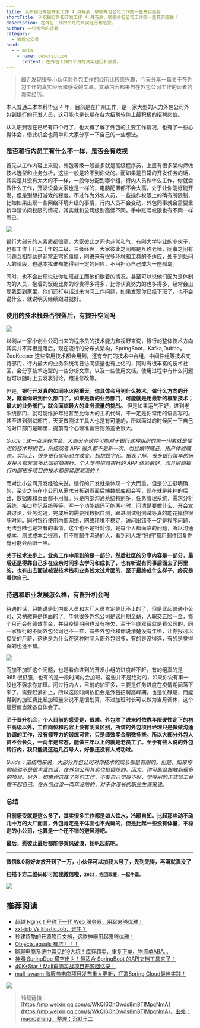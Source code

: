 ```yaml
---
title: 入职银行外包开发工作 4 月有余，聊聊外包公司工作的一些真实感受！
shortTitle: 入职银行外包开发工作 4 月有余，聊聊外包公司工作的一些真实感受！
description: 在外包工作四个月的真实经历和感受。
author: 一位帅气的读者
category:
  - 微信公众号
head:
  - - meta
    - name: description
      content: 在外包工作四个月的真实经历和感受。
---
```


> 最近发现很多小伙伴对外包工作的经历比较感兴趣，今天分享一篇关于在外包工作的真实经历和感受的文章。文章内容都来自在外包公司工作的读者的真实经历。

本人普通二本本科毕业 4 年，目前是在广州工作，是一家大型的人力外包公司外包到银行的开发人员，这可能也是长期在各大招聘软件上最积极的招聘岗位。

从入职到现在已经有四个月了，也大概了解了外包的主要工作情况，也有了一些心得体会，借此机会也简单和大家分享一下自己的一些想法。

### 是否和行内员工有什么不一样，是否会有歧视

首先从工作内容上来说，外包等级一般最多就是高级程序员，上层有很多架构师做技术选型和业务分析，这些一般是轮不到你做的。而如果是日常的开发任务的话，其实是并没有太大的不一样，一般你分配到哪个组，行内人员做什么工作，你就会做什么工作，开发设备大家也是一样的，电脑配置都不会太高，处于让你刚好能开发，但是别想打游戏的程度。不过作为外包人员，一些操作权限上的确有所限制，比如如果出现一些网络环境升级的事情，行内人员不会变动，外包同事就会需要重新申请访问权限的情况，其实就和公司级别高低不同，手中账号权限也有不同一样而已。

![](https://mmbiz.qpic.cn/mmbiz_jpg/iaIdQfEric9TwXtHuF4WXm0uiaTY6usZ2AL0NHT6wOxNJS1QSfSjWhShEMZCOIb8jV3jDaq05Z0GfLKPlIq0ibQzicw/640?wx_fmt=jpeg)

银行大部分的人素质都很高，大家彼此之间也非常和气，有刚大学毕业的小伙子，也有工作十几二十年的二级、三级经理，大家彼此之间都是互称老师，同事之间有问题互相帮助是非常正常的事情，刚进来有很多环境和工具的不适应，处于到处问人的阶段，也基本找谁都能得到一定的回应，不用担心自己成为一座孤岛。

同时，也不会出现说让你加班赶工而他们歇着的情况，甚至可以说他们因为是体制内的人员，抱着的饭碗比你的珍贵得多得多，比你认真努力的也多得多，经常会出现我回到家里，他们还打电话过来询问工作问题，如果发现你已经下班了，也不会说什么，就说明天继续跟进就好。

### 使用的技术栈是否很落后，有提升空间吗

![](https://mmbiz.qpic.cn/mmbiz_jpg/iaIdQfEric9TwXtHuF4WXm0uiaTY6usZ2ALEiaoODOoIib1sLShiaZH9mP12xWM4qxFEUDavty4qR8LeXs5kA79v4LCQ/640?wx_fmt=jpeg)

以刚从一家小创业公司出来的程序员的技术能力和视野来说，银行的整体技术方向其实并不算很是落后，现在流行的分布式架构，SpringBoot，Kafka,Dubbo，ZooKeeper 这些常用技术都会用到，还有专门的技术中台组，中间件组等技术支持部门，行内最大的业务系统每日访问流量也有上亿的，同时有很丰富的技术社区，会分享技术选型的一些分析文章，以及一些使用文档，使用过程中有什么问题也可以随时上去发表讨论，跟进修改等。

但是，**银行开发真的如同冰火两重天。你具体会用到什么技术，做什么方向的开发，就看你进到什么部门了。如果是新的业务部门，可能就是用最新的框架技术；最大的业务部门，就会面临最大的业务流量的挑战。** 但是如果运气不好，进到老系统部门，就可能维护年纪甚至比你大的主机代码，不一定是你常用的语言写的。甚至进到测试部门，天天做测试工具人也是有可能的，所以面试的时候问一下自己的对口部门是哪里，提前有个心理准备否则落差会很大。

*Guide：这一点深有体会，大部分小伙伴可能对于银行这种组织的第一印象就是使用的技术特别老，系统或者 APP 很久都不更新一次，而且做得贼丑，用户体验贼差。实际上，很多银行实际也在改变，拥抱数字化。据我了解，很多银行每年的研发投入都非常多比如招商银行。个人觉得招商银行的 APP 体验最好，而且招商银行内部很多项目的技术都是紧跟潮流的！*

而对比小公司开发经验来说，银行的开发就是体现一个大而重，但是分工挺明确的，至少之前在小公司从需求分析到页面后端数据库都会写，现在就是纯粹的后台，数据库和页面都不用管。只是内部沟通系统特别多，任务管理系统，需求分析系统，接口登记系统等等，写一个功能编码可能两小时，问清楚要做什么，开会宣讲讨论，业务沟通，完成后的需要找数据自测，跟进测试组测试等真的能花掉你很多时间。同时银行使用内部网络，网络环境不稳定，访问出错不一定是程序问题，无法登陆也是常有的事情，这个也不是针对你，是每个人都面临的问题，所以沟通成本，测试成本会很高，用不惯邮件沟通的人，看到别人发“好的”都用邮件回复你有可能会两眼一黑。

**关于技术进步上，业务工作中用到的是一部分，然后社区的分享内容是一部分，最后还是得靠自己多在业余时间多去学习和成长了，也有听说有同事后面去了阿里的，也有出去面试被说技术栈和业务线太过片面的，至于最终成什么样子，终究是看你自己。**

### 待遇和职业发展怎么样，有晋升机会吗

待遇的话，只能说是比内部人员和大厂人员肯定是比不上的了，但是比起普通小公司，又稍微算是体面的了。毕竟很多外包公司是试用期全薪，入职交五险一金，每个月还会有绩效奖金，并且疫情期间也没有拖欠，至于年底双薪就是看公司的，同一家银行的不同外包公司也不一样，有些外包会和你说清楚没有年终，让你报可以接受的月薪，这也是为什么在这种时间入职外包很多，有的是没得选，有的是觉得真的也还不错。

![](https://mmbiz.qpic.cn/mmbiz_jpg/iaIdQfEric9TwXtHuF4WXm0uiaTY6usZ2ALiblnDSDEzn9xRdL3YiaLNMOJkdG6DvXfCsicyst5JgWADiaicGA9ibB3piaGw/640?wx_fmt=jpeg)

而加不加班这个问题，也是看你进到的开发小组的进度赶不赶，有的组真的是 965 很舒服，也有的是一段时间内会加班，这些并不是绝对的，如果你说有事一般也不强求你加班。问过行内人，目前的加班多，主要是任务进度在疫情期间落下来了，需要赶紧补上，所以这段时间依旧会是外包招聘高峰期，也是忙碌期，而能得到的加班费比起加班量来说不是很划算，不过加班时长可以做为当月调休，这个是否值当就各自体会了。

**至于晋升机会，个人目前的感受是，很难。外包除了进来时依靠年限硬性定下的初中高级以外，工作岗位和内容上没有明显区别，所谓的外包项目经理只是做做沟通协调的工作，没有领导力的锻炼可言，只是绩效奖金稍微多些。所以大部分外包人员不会长久，一两年是常态，能做三年以上的就是老员工了。至于有些人说的外包转行内，我只能说这边几百号人，好像还没有人成功过。**

*Guide：笼统地来说，大部分外包公司对你技术的成长都是有限的。但是，如果你的经验不是很丰富的话，在外包公司其实也挺锻炼的。因为，你可能会接触到很多的项目。另外，如果你选择了外包工作，不要自己觉得不好，觉得别的正式员工会瞧不起自己。在外包过渡一两年没啥的，对于你漫长的职业生涯来说。*

### 总结

**目前感受就是这么多了，其实很多工作都是如人饮水，冷暖自知。比起那些动不动几十万的大厂而言，外包肯定是不体面也不光鲜的，但是比起一些没有体量，不稳定的小公司，也算是一个还不错的避风港吧。**

**最后，愿彼此最后都能够乘风破浪，扬帆起航吧。**

* * *

**微信8.0将好友放开到了一万，小伙伴可以加我大号了，先到先得，再满就真没了**

**扫描下方二维码即可加我微信啦，`2022，抱团取暖，一起牛逼。`**

![](https://mmbiz.qpic.cn/mmbiz_jpg/CKvMdchsUwnsrvPy9KDdWfERbTDsxR6BwoibgzBfQmjWSZKyNae7g2C9XWxJrTYic3k8Te7r6kpzZb0VzvRSRwQg/640?wx_fmt=jpeg)

## 推荐阅读

*   [超越 Nginx！号称下一代 Web 服务器，用起来够优雅！](https://mp.weixin.qq.com/s?__biz=MzU1Nzg4NjgyMw==&mid=2247499016&idx=1&sn=b4f12202e884dd02588cc701d0946ad3&scene=21#wechat_redirect)
*   [xxl-job Vs ElasticJob，谁牛？](https://mp.weixin.qq.com/s?__biz=MzU1Nzg4NjgyMw==&mid=2247498955&idx=1&sn=173323cfe634d6c543fe319a1046eaa8&scene=21#wechat_redirect)
*   [秒建炫酷的开源项目文档，这款神器用起来够优雅！](https://mp.weixin.qq.com/s?__biz=MzU1Nzg4NjgyMw==&mid=2247498925&idx=1&sn=39c5993faf8ee37b67cadee1345ccf3d&scene=21#wechat_redirect)
*   [Objects.equals 有坑！！！](https://mp.weixin.qq.com/s?__biz=MzU1Nzg4NjgyMw==&mid=2247498875&idx=1&sn=ee71f0dd7e40c97562e50adb44ae44c6&scene=21#wechat_redirect)
*   [聊聊电商系统中常见的9大坑！库存超卖、重复下单、物流单ABA...](https://mp.weixin.qq.com/s?__biz=MzU1Nzg4NjgyMw==&mid=2247498832&idx=1&sn=38549bb9e45831a263116555e63528a8&scene=21#wechat_redirect)
*   [神器 SpringDoc 横空出世！最适合 SpringBoot 的API文档工具来了！](https://mp.weixin.qq.com/s?__biz=MzU1Nzg4NjgyMw==&mid=2247498682&idx=1&sn=431ac22705022bda2e5c127cf9dfe630&scene=21#wechat_redirect)
*   [40K+Star！Mall电商实战项目开源回忆录！](https://mp.weixin.qq.com/s?__biz=MzU1Nzg4NjgyMw==&mid=2247486684&idx=1&sn=807fd808adac8019eb2095ba088efe54&scene=21#wechat_redirect)
*   [mall-swarm 微服务电商项目发布重大更新，打造Spring Cloud最佳实践！](https://mp.weixin.qq.com/s?__biz=MzU1Nzg4NjgyMw==&mid=2247486362&idx=1&sn=fb6d71d328e8eee34976a86135dc6a7d&scene=21#wechat_redirect)



![](https://mmbiz.qpic.cn/mmbiz_gif/CKvMdchsUwlkU1ysoMgG69dVYbCQcI6Byneb8ibzZWPfUCr3T8CuBicCSGyFE6SpAtxpxtDCp6VlZ4F1hEL1BNyg/640?wx_fmt=gif)

>转载链接：[https://mp.weixin.qq.com/s/WkQI6OhGwds8m8TIMpqNmA](https://mp.weixin.qq.com/s/WkQI6OhGwds8m8TIMpqNmA)，出处：macrozheng，整理：沉默王二
